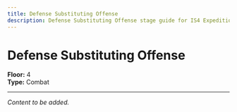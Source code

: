 ```yaml
---
title: Defense Substituting Offense
description: Defense Substituting Offense stage guide for IS4 Expeditioner's Joklumarkar
---
```


# Defense Substituting Offense

**Floor:** 4  
**Type:** Combat  

---

*Content to be added.*
